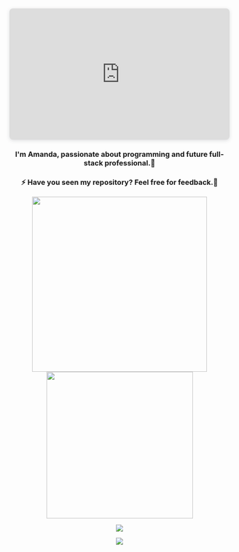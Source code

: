 <!DOCTYPE html>
<html>
<body>
 
<div align="center" style="width:0px;">
<a href="https://github.com/AmandaOliveira0212/streak-stats">
  <img   src="https://user-images.githubusercontent.com/56035248/141724109-1384b8ee-21b4-4bad-a5fb-3c3da70fd0f1.png" />
</a>
</div>
 
<div style="position: relative; width: 100%; height: 0; padding-top: 50.0000%;
 padding-bottom: 48px; box-shadow: 0 2px 8px 0 rgba(63,69,81,0.16); margin-top: 1.6em; margin-bottom: 0.9em; overflow: hidden;
 border-radius: 8px; will-change: transform;">
  <embed loading="lazy" style="position: absolute; width: 100%; height: 100%; top: 0; left: 0; border: none; padding: 0;margin: 0;"
    src="https://www.canva.com/design/DAEvxYV6jug/M0lyn6qEQZTv2VugwesMzw/view">
  </embed>
</div>
 
 
<div align="center"><h3>I'm Amanda, passionate about programming and future full-stack professional.🥰</h3></div>
   
<div align="center"><h3>⚡ Have you seen my repository? Feel free for feedback.💬</h3></div>

<div align="center">
<a href="https://github.com/AmandaOliveira0212/github-readme-stats">
  <img align="center" width="400"  src="https://github-readme-stats.vercel.app/api?username=AmandaOliveira0212&theme=radical&show_icons=true&card_width=" />
</a>
<a href="https://github.com/AmandaOliveira0212/convoychat">
  <img align="center" width="335"  src="https://github-readme-stats.vercel.app/api/top-langs/?username=AmandaOliveira0212&layout=compact&theme=radical" />
</a>
 <p></p>
</div>

<div align="center">
<a href="https://github.com/AmandaOliveira0212/streak-stats">
  <img align="center"src="http://github-readme-streak-stats.herokuapp.com?user=AmandaOliveira0212&theme=great-gatsby&hide_border=true&date_format=M%20j%5B%2C%20Y%5D&background=920632" />
</a>
<P></P>
</div>

<div align="center">
<img src="https://komarev.com/ghpvc/?username=AmandaOliveira0212&&style=flat-square" align="center" />
<P></P>
</div>

</body>
</html>




